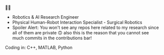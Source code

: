 🙋‍♂
- Robotics & AI Research Engineer
- Physical Human-Robot Interaction Specialist - Surgical Robotics
- Spoiler Alert: You won't see any repos here related to my research since all of them are private 🙃 also this is the reason that you cannot see much commits in the contributions bar!


Coding in: C++, MATLAB, Python

